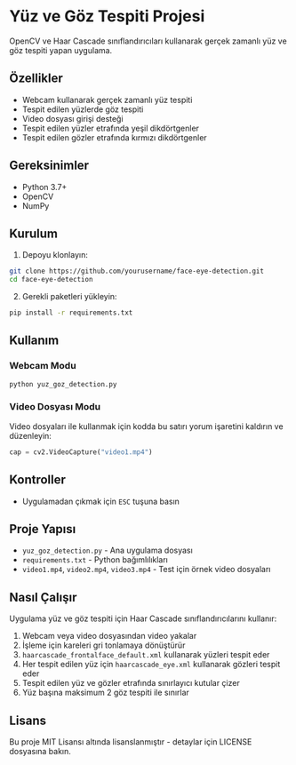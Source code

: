 # Yüz ve Göz Tespiti Projesi

OpenCV ve Haar Cascade sınıflandırıcıları kullanarak gerçek zamanlı yüz ve göz tespiti yapan uygulama.

## Özellikler

- Webcam kullanarak gerçek zamanlı yüz tespiti
- Tespit edilen yüzlerde göz tespiti
- Video dosyası girişi desteği
- Tespit edilen yüzler etrafında yeşil dikdörtgenler
- Tespit edilen gözler etrafında kırmızı dikdörtgenler

## Gereksinimler

- Python 3.7+
- OpenCV
- NumPy

## Kurulum

1. Depoyu klonlayın:
```bash
git clone https://github.com/yourusername/face-eye-detection.git
cd face-eye-detection
```

2. Gerekli paketleri yükleyin:
```bash
pip install -r requirements.txt
```

## Kullanım

### Webcam Modu
```bash
python yuz_goz_detection.py
```

### Video Dosyası Modu
Video dosyaları ile kullanmak için kodda bu satırı yorum işaretini kaldırın ve düzenleyin:
```python
cap = cv2.VideoCapture("video1.mp4")
```

## Kontroller

- Uygulamadan çıkmak için `ESC` tuşuna basın

## Proje Yapısı

- `yuz_goz_detection.py` - Ana uygulama dosyası
- `requirements.txt` - Python bağımlılıkları
- `video1.mp4`, `video2.mp4`, `video3.mp4` - Test için örnek video dosyaları

## Nasıl Çalışır

Uygulama yüz ve göz tespiti için Haar Cascade sınıflandırıcılarını kullanır:
1. Webcam veya video dosyasından video yakalar
2. İşleme için kareleri gri tonlamaya dönüştürür
3. `haarcascade_frontalface_default.xml` kullanarak yüzleri tespit eder
4. Her tespit edilen yüz için `haarcascade_eye.xml` kullanarak gözleri tespit eder
5. Tespit edilen yüz ve gözler etrafında sınırlayıcı kutular çizer
6. Yüz başına maksimum 2 göz tespiti ile sınırlar

## Lisans

Bu proje MIT Lisansı altında lisanslanmıştır - detaylar için LICENSE dosyasına bakın.
